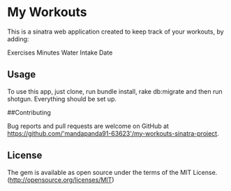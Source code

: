 # My Workouts

This is a sinatra web application created to keep track of your workouts, by adding:

Exercises
Minutes
Water Intake
Date

## Usage

To use this app, just clone, run bundle install, rake db:migrate and then run shotgun. Everything should be set up.

##Contributing

Bug reports and pull requests are welcome on GitHub at https://github.com/'mandapanda91-63623'/my-workouts-sinatra-project.

## License

The gem is available as open source under the terms of the MIT License. (http://opensource.org/licenses/MIT)

